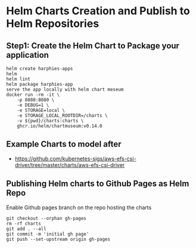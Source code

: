 # Helm Charts Creation and Publish to Helm Repositories

## Step1: Create the Helm Chart to Package your application
```
helm create harphies-apps
helm 
helm lint
helm package harphies-app
serve the app locally with helm chart meseum
docker run -rm -it \
    -p 8080:8080 \
    -e DEBUG=1 \
    -e STORAGE=local \
    -e STORAGE_LOCAL_ROOTDIR=/charts \
    -v ${pwd}/charts:charts \
    ghcr.io/helm/chartmuseum:v0.14.0
```

## Example Charts to model after

- https://github.com/kubernetes-sigs/aws-efs-csi-driver/tree/master/charts/aws-efs-csi-driver

## Publishing Helm charts to Github Pages as Helm Repo
Enable Github pages branch on the repo hosting the charts
```
git checkout --orphan gh-pages
rm -rf charts
git add . --all
git commit -m 'initial gh page'
git push --set-upstream origin gh-pages
```
